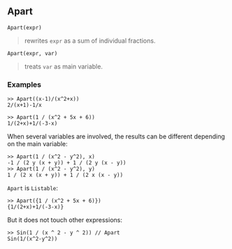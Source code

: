 ## Apart

```
Apart(expr)
```

> rewrites `expr` as a sum of individual fractions. 

```
Apart(expr, var)
```

> treats `var` as main variable. 

### Examples

```
>> Apart((x-1)/(x^2+x))
2/(x+1)-1/x
 
>> Apart(1 / (x^2 + 5x + 6))
1/(2+x)+1/(-3-x) 
```

When several variables are involved, the results can be different depending on the main variable:

```
>> Apart(1 / (x^2 - y^2), x)
-1 / (2 y (x + y)) + 1 / (2 y (x - y))
>> Apart(1 / (x^2 - y^2), y)
1 / (2 x (x + y)) + 1 / (2 x (x - y))
```

`Apart` is `Listable`:

```
>> Apart({1 / (x^2 + 5x + 6)})
{1/(2+x)+1/(-3-x)}
```

But it does not touch other expressions:

```
>> Sin(1 / (x ^ 2 - y ^ 2)) // Apart
Sin(1/(x^2-y^2))
```  
